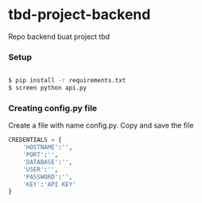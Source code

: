 # tbd-project-backend
Repo backend buat project tbd

### Setup
```bash

$ pip install -r requirements.txt
$ screen python api.py
```

### Creating config.py file
Create a file with name config.py. Copy and save the file
```python
CREDENTIALS = {
    'HOSTNAME':'',
    'PORT':'',
    'DATABASE':'',
    'USER':'',
    'PASSWORD':'',
    'KEY':'API KEY'
}
```

